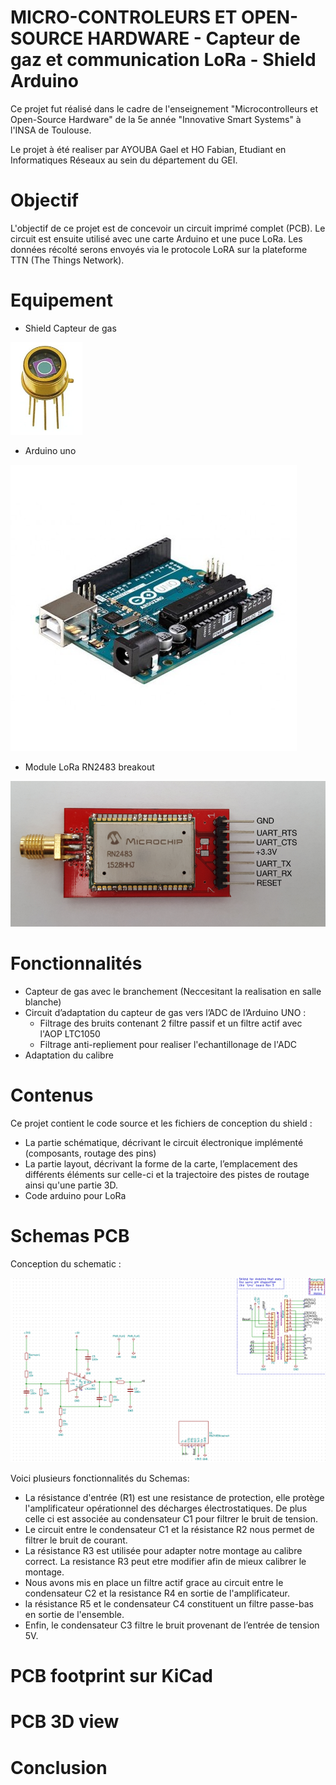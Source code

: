 # MICRO-CONTROLEURS ET OPEN-SOURCE HARDWARE - Capteur de gaz et communication LoRa - Shield Arduino
Ce projet fut réalisé dans le cadre de l'enseignement "Microcontrolleurs et Open-Source Hardware" de la 5e année "Innovative Smart Systems" à l'INSA de Toulouse. 

Le projet à été realiser par AYOUBA Gael et HO Fabian, Etudiant en Informatiques Réseaux au sein du département du GEI.

# Objectif
L'objectif de ce projet est de concevoir un circuit imprimé complet (PCB). 
Le circuit est ensuite utilisé avec une carte Arduino et  une puce LoRa. 
Les données récolté serons envoyés via le protocole LoRA sur la plateforme TTN (The Things Network).

# Equipement
- Shield Capteur de gas

![Our Schematic](./Pictures/CapteurGas.png)

- Arduino uno 	

![Our Schematic](./Pictures/ARDUINO_UNO.jpg)

- Module LoRa RN2483 breakout

![Our Schematic](./Pictures/RN2483_Breakout.png)


# Fonctionnalités
- Capteur de gas avec le branchement (Neccesitant la realisation en salle blanche)
- Circuit d’adaptation du capteur de gas vers l’ADC de l’Arduino UNO :
  - Filtrage des bruits contenant 2 filtre passif et un filtre actif avec l'AOP LTC1050
  - Filtrage anti-repliement pour realiser l'echantillonage de l'ADC
- Adaptation du calibre
 
# Contenus
Ce projet contient le code source et les fichiers de conception du shield :

- La partie schématique, décrivant le circuit électronique implémenté (composants, routage des pins)
- La partie layout, décrivant la forme de la carte, l’emplacement des différents éléments sur celle-ci et la trajectoire des pistes de routage ainsi qu'une partie 3D.
- Code arduino pour LoRa

# Schemas PCB
Conception du schematic :

![Our Schematic](./schemaPCB.png)

Voici plusieurs fonctionnalités du Schemas:

- La résistance d'entrée (R1) est une resistance de protection, elle protège l'amplificateur opérationnel des décharges électrostatiques. De plus celle ci est associée au condensateur C1 pour filtrer le bruit de tension.
- Le circuit entre le condensateur C1 et la résistance R2 nous permet de filtrer le bruit de courant.
- La résistance R3 est utilisée pour adapter notre montage au calibre correct. La resistance R3 peut etre modifier afin de mieux calibrer le montage.
- Nous avons mis en place un filtre actif grace au circuit entre le condensateur C2 et la resistance R4 en sortie de l'amplificateur.
- la résistance R5 et le condensateur C4 constituent un filtre passe-bas en sortie de l'ensemble.
- Enfin, le condensateur C3 filtre le bruit provenant de l’entrée de tension 5V.


# PCB footprint sur KiCad


# PCB 3D view


# Conclusion
